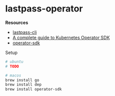 # lastpass-operator

**Resources**

* [lastpass-cli](https://github.com/lastpass/lastpass-cli)
* [A complete guide to Kubernetes Operator SDK](https://banzaicloud.com/blog/operator-sdk)
* [operator-sdk](https://github.com/operator-framework/operator-sdk)

Setup
```bash
# ubuntu
# TODO

# macos
brew install go
brew install dep
brew install operator-sdk
```
